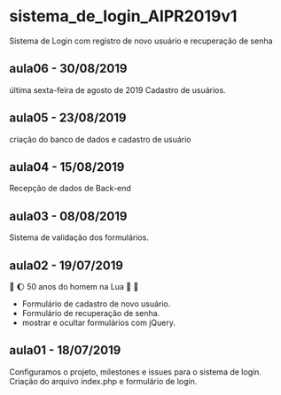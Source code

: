 # sistema_de_login_AIPR2019v1
Sistema de Login com registro de novo usuário e 
recuperação de senha

## aula06 - 30/08/2019
última sexta-feira de agosto de 2019
Cadastro de usuários.  

## aula05 - 23/08/2019
criação do banco de dados e cadastro de usuário

## aula04 - 15/08/2019
Recepção de dados de Back-end

## aula03 - 08/08/2019

Sistema de validação dos formulários.

## aula02 - 19/07/2019 
:rocket: :moon: 50 anos do homem na Lua 🌝 🌚

* Formulário de cadastro de novo usuário.
* Formulário de recuperação de senha.
* mostrar e ocultar formulários com jQuery.

## aula01 - 18/07/2019
Configuramos o projeto, milestones e issues para o sistema de login.
Criação do arquivo index.php e formulário de login.



